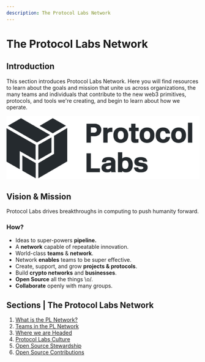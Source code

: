 ```yaml
---
description: The Protocol Labs Network
---
```


# The Protocol Labs Network

## **Introduction**

This section introduces Protocol Labs Network. Here you will find resources to learn about the goals and mission that unite us across organizations, the many teams and individuals that contribute to the new web3 primitives, protocols, and tools we're creating, and begin to learn about how we operate.

![Protocol Labs Logo](../.gitbook/assets/ARCHIV-protocol-labs-logo-horizontal-alt-black.png)

## Vision & Mission

Protocol Labs drives breakthroughs in computing to push humanity forward.

### How?

* Ideas to super-powers **pipeline.**
* A **network** capable of repeatable innovation.
* World-class **teams** & **network**.
* Network **enables** teams to be super effective.
* Create, support, and grow **projects & protocols**.
* Build **crypto networks** and **businesses**.
* **Open Source** all the things \o/.
* **Collaborate** openly with many groups.

## Sections | The Protocol Labs Network

1. [What is the PL Network?](protocol-labs-network/what-is-pl.md)
2. [Teams in the PL Network](protocol-labs-network/teams-in-pl.md)
3. [Where we are Headed](protocol-labs-network/where-we-headed.md)
4. [Protocol Labs Culture](protocol-labs-network/pl-culture.md)
4. [Open Source Stewardship](protocol-labs-network/os-stewardship.md)
5. [Open Source Contributions](protocol-labs-network/os-contributing.md)
